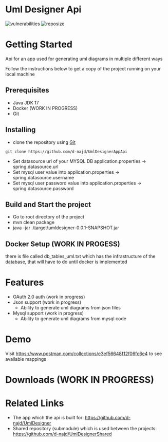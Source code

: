 # Uml Designer Api

![vulnerabilities](https://img.shields.io/snyk/vulnerabilities/github/d-najd/UmlDesignerAppApi)
![reposize](https://img.shields.io/github/repo-size/d-najd/UmlDesignerAppApi)

# Getting Started

Api for an app used for generating uml diagrams in multiple different ways

Follow the instructions below to get a copy of the project running on your local machine

## Prerequisites

* Java JDK 17
* Docker (WORK IN PROGRESS)
* Git

## Installing

* clone the repository using [Git](https://git-scm.com/downloads)
```Git
git clone https://github.com/d-najd/UmlDesignerAppApi
```
* Set datasource url of your MYSQL DB application.properties -> spring.datasource.url
* Set mysql user value into application.properties -> spring.datasource.username
* Set mysql user password value into application.properties -> spring.datasource.password

## Build and Start the project

* Go to root directory of the project
* mvn clean package 
* java -jar .\target\umldesigner-0.0.1-SNAPSHOT.jar

## Docker Setup (WORK IN PROGESS)
 there is file called db_tables_uml.txt which has the infrastructure of the database, that will have to do until docker is implemented

# Features
 - OAuth 2.0 auth (work in progress)
 - Json support (work in progress)
   - Ability to generate uml diagrams from json files
 - Mysql support (work in progress)
   - Ability to generate uml diagrams from mysql code

# Demo
 Visit https://www.postman.com/collections/e3ef56648f12f06fc6e4 to see available mappings

# Downloads (WORK IN PROGRESS)
# Related Links
- The app which the api is built for: https://github.com/d-najd/UmlDesigner
- Shared repository (submodule) which is used between the projects: https://github.com/d-najd/UmlDesignerShared
